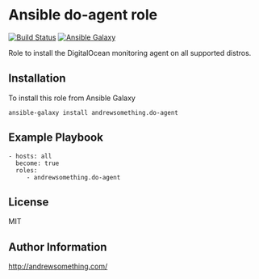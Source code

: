Ansible do-agent role
=========
[![Build Status](https://travis-ci.org/andrewsomething/ansible-role-do-agent.svg?branch=master)](https://travis-ci.org/andrewsomething/ansible-role-do-agent) [![Ansible Galaxy](https://img.shields.io/badge/Ansible%20Galaxy-andrewsomething.do--agent-blue.svg)](https://galaxy.ansible.com/andrewsomething/do-agent/)

Role to install the DigitalOcean monitoring agent on all supported distros.

Installation
------------

To install this role from Ansible Galaxy

    ansible-galaxy install andrewsomething.do-agent

Example Playbook
----------------

    - hosts: all
      become: true
      roles:
         - andrewsomething.do-agent

License
-------

MIT

Author Information
------------------

http://andrewsomething.com/